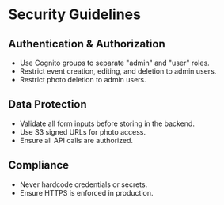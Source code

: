 # Security Guidelines

## Authentication & Authorization
- Use Cognito groups to separate "admin" and "user" roles.
- Restrict event creation, editing, and deletion to admin users.
- Restrict photo deletion to admin users.

## Data Protection
- Validate all form inputs before storing in the backend.
- Use S3 signed URLs for photo access.
- Ensure all API calls are authorized.

## Compliance
- Never hardcode credentials or secrets.
- Ensure HTTPS is enforced in production.
